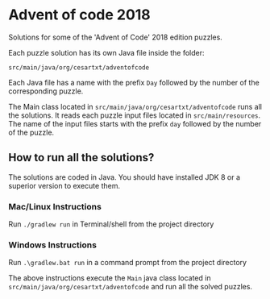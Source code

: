 # Advent of code 2018

Solutions for some of the 'Advent of Code' 2018 edition puzzles.

Each puzzle solution has its own Java file inside the folder:

 `src/main/java/org/cesartxt/adventofcode`

Each Java file has a name with the prefix `Day` followed by the number of the corresponding puzzle.

The Main class located in  `src/main/java/org/cesartxt/adventofcode` runs all the solutions. It reads each puzzle input files located in `src/main/resources`. The name of the input files starts with the prefix `day` followed by the number of the puzzle.

## How to run all the solutions?
The solutions are coded in Java. You should have installed JDK 8 or a superior version to execute them.

### Mac/Linux Instructions
Run `./gradlew run` in Terminal/shell from the project directory

### Windows Instructions
 Run `.\gradlew.bat run` in a command prompt from the project directory


The above instructions execute the `Main` java class located in `src/main/java/org/cesartxt/adventofcode` and run all the solved puzzles.
